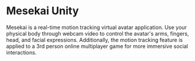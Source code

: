 # Mesekai Unity
Mesekai is a real-time motion tracking virtual avatar application. Use your physical body through webcam video to control the avatar's arms, fingers, head, and facial expressions. Additionally, the motion tracking feature is applied to a 3rd person online multiplayer game for more immersive social interactions.